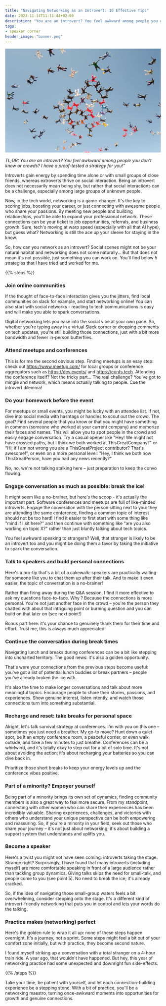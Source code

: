 ```yaml
---
title: "Navigating Networking as an Introvert: 10 Effective Tips"
date: 2023-11-14T11:11:44+02:00
description: "You are an introvert? You feel awkward among people you don't know or crowds? I have tested a strategy for you!"
tags: 
- speaker corner
header_image: "banner.png"
---
```

![Navigating Networking as an Introvert](banner.png)

*TL;DR: You are an introvert? You feel awkward among people you don't know or crowds? I have a proof-tested a strategy for you!"*

Introverts gain energy by spending time alone or with small groups of close friends, whereas extroverts thrive on social interaction. Being an introvert does not necessarily mean being shy, but rather that social interactions can be a challenge, especially among large groups of unknown people.

Now, in the tech world, networking is a game-changer. It's the key to scoring jobs, boosting your career, or just connecting with awesome people who share your passions. By meeting new people and building relationships, you'll be able to expand your professional network. These connections can be your ticket to job opportunities, referrals, and business growth. Sure, tech's moving at warp speed (especially with all that AI hype), but guess what? Networking is still the ace up your sleeve for staying in the know.

So, how can you network as an introvert? Social scenes might not be your natural habitat and networking does not come naturally... But that does not mean it's not possible, just something you can work on. You'll find below 5 strategies that I have tried and worked for me.

{{% steps %}}

### Join online communities

If the thought of face-to-face interaction gives you the jitters, find local communities on slack for example, and start networking online! You can also start with social networks - reacting to tech communications is easy and will make you able to spark conversations.

Digital networking lets you ease into the social vibe at your own pace. So, whether you're typing away in a virtual Slack corner or dropping comments on tech updates, you're still building those connections, just with a bit more bandwidth and fewer in-person butterflies.

### Attend meetups and conferences

This is for me the second obvious step. Finding meetups is an esay step: check out https://www.meetup.com/ for local groups or conference aggregators such as https://dev.events/ and https://confs.tech.
Attending the conference itself? Not the tricky part... The real challenge? You've got to mingle and network, which means actually talking to people. Cue the introvert dilemma!

### Do your homework before the event

For meetups or small events, you might be lucky with an attendee list. If not, dive into social media with hashtags or handles to scout out the crowd. The goal? Find several people that you know or that you might have something in common (someone who worked at your current company) and memorize their faces and names. This will allow you to spot people in the crowd and easily engage conversation. Try a casual opener like "Hey! We might not have crossed paths, but I think we both worked at ThisGreatCompany?" or "Hi, if I am not wrong you are a ThisGreatProject contributor? That's awesome!", or even on a more personal level: "Hey, I think we both now ThisGreatPerson, have you had any news recently?"

No, no, we're not talking stalking here – just preparation to keep the convo flowing.

### Engage conversation as much as possible: break the ice!

It might seem like a no-brainer, but here's the scoop - it's actually the important part. Software conferences and meetups are full of like-minded introverts. Engage the converation with the person sitting next to you: they are attending the same conference, finding a common topic of interest should not be too hard! 
I find it easier to first start with some thing like "mind if I sit here?" and then continue with something like "are you also working on topic X?" rather than just bluntly talking about tech topics.

You feel awkward speaking to strangers? Well, that stranger is likely to be an introvert too and you might be doing them a favor by taking the initiative to spark the conversation.

### Talk to speakers and build personal connections

Here's a pro-tip that's a bit of a cakewalk: speakers are practically waiting for someone like you to chat them up after their talk. And to make it even easier, the topic of conversation is a no-brainer!

Rather than firing away during the Q&A session, I find it more effective to ask my questions face-to-face. Why ? Because the connections is more personal. You're not just another face in the crowd – you're the person they chatted with about that intriguing point or burning question and you can build on that later on (see next point!)

Bonus part here: it's your chance to genuinely thank them for their time and effort. Trust me, this is always much appreciated!

### Continue the conversation during break times

Navigating lunch and breaks during conferences can be a bit like stepping into uncharted territory. The good news: it's also a golden opportunity.

That's were your connections from the previous steps become useful: you've got a list of potential lunch buddies or break partners – people you've already broken the ice with.

It's also the time to make longer conversations and talk about more meaningful topics. Encourage people to share their stories, passions, and experiences. Show genuine interest, listen intently, and watch those connections turn into something substantial. 

### Recharge and reset: take breaks for personal space

Alright, let's talk survival strategy at conferences. I'm with you on this one – sometimes you just need a breather. My go-to move? Hunt down a quiet spot, be it an empty conference room, a peaceful corner, or even walk outside, and take a few minutes to just breathe. Conferences can be a whirlwind, and it's totally okay to step out for a bit of solo time. It's not about avoiding the action; it's about recharging your batteries so you can dive back in.

Prioritize those short breaks to keep your energy levels up and the conference vibes positive.

### Part of a minority? Empoyer yourself

Being part of a minority brings its own set of dynamics, finding community members is also a great way to feal more secure. From my standpoint, connecting with other women who can share their experiences has been incredibly valuable. Sharing experiences, challenges, and victories with others who understand your unique perspective can be both empowering and reassuring. So, if you're a minority in your field, seek out those who share your journey – it's not just about networking; it's about building a support system that understands and uplifts you.

### Become a speaker

Here's a twist you might not have seen coming: introverts taking the stage. Strange right? Surprisingly, I have found that many introverts (including myself) are more comfortable speaking in front of a large audience rather than tackling group dynamics. Giving talks skips the need for small-talk, and people come to you (see point 5). No need to break the ice; it's already cracked.

So, if the idea of navigating those small-group waters feels a bit overwhelming, consider stepping onto the stage. It's a different kind of introvert-friendly networking that puts you in control and lets your words do the talking.

### Practice makes (networking) perfect

Here's the golden rule to wrap it all up: none of these steps happen overnight. It's a journey, not a sprint. Some steps might feel a bit out of your comfort zone initially, but with practice, they become second nature.

I found myself striking up a conversation with a total stranger on a 4-hour train ride. A year ago, that wouldn't have happened. But hey, this year of networking practice had some unexpected and downright fun side-effects.

{{% /steps %}}

Take your time, be patient with yourself, and let each connection-building experience be a stepping stone. With a bit of practice, you'll be a networking maestro, turning once-awkward moments into opportunities for growth and genuine connections.